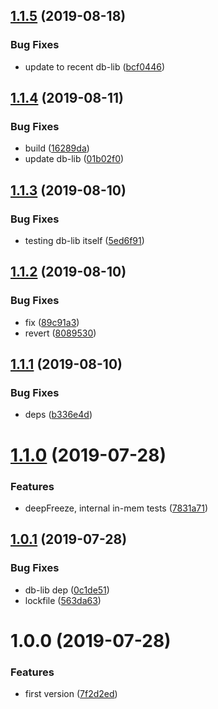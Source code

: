 ## [1.1.5](https://github.com/NaturalCycles/db-dev-lib/compare/v1.1.4...v1.1.5) (2019-08-18)


### Bug Fixes

* update to recent db-lib ([bcf0446](https://github.com/NaturalCycles/db-dev-lib/commit/bcf0446))

## [1.1.4](https://github.com/NaturalCycles/db-dev-lib/compare/v1.1.3...v1.1.4) (2019-08-11)


### Bug Fixes

* build ([16289da](https://github.com/NaturalCycles/db-dev-lib/commit/16289da))
* update db-lib ([01b02f0](https://github.com/NaturalCycles/db-dev-lib/commit/01b02f0))

## [1.1.3](https://github.com/NaturalCycles/db-dev-lib/compare/v1.1.2...v1.1.3) (2019-08-10)


### Bug Fixes

* testing db-lib itself ([5ed6f91](https://github.com/NaturalCycles/db-dev-lib/commit/5ed6f91))

## [1.1.2](https://github.com/NaturalCycles/db-dev-lib/compare/v1.1.1...v1.1.2) (2019-08-10)


### Bug Fixes

* fix ([89c91a3](https://github.com/NaturalCycles/db-dev-lib/commit/89c91a3))
* revert ([8089530](https://github.com/NaturalCycles/db-dev-lib/commit/8089530))

## [1.1.1](https://github.com/NaturalCycles/db-dev-lib/compare/v1.1.0...v1.1.1) (2019-08-10)


### Bug Fixes

* deps ([b336e4d](https://github.com/NaturalCycles/db-dev-lib/commit/b336e4d))

# [1.1.0](https://github.com/NaturalCycles/db-dev-lib/compare/v1.0.1...v1.1.0) (2019-07-28)


### Features

* deepFreeze, internal in-mem tests ([7831a71](https://github.com/NaturalCycles/db-dev-lib/commit/7831a71))

## [1.0.1](https://github.com/NaturalCycles/db-dev-lib/compare/v1.0.0...v1.0.1) (2019-07-28)


### Bug Fixes

* db-lib dep ([0c1de51](https://github.com/NaturalCycles/db-dev-lib/commit/0c1de51))
* lockfile ([563da63](https://github.com/NaturalCycles/db-dev-lib/commit/563da63))

# 1.0.0 (2019-07-28)


### Features

* first version ([7f2d2ed](https://github.com/NaturalCycles/db-dev-lib/commit/7f2d2ed))
